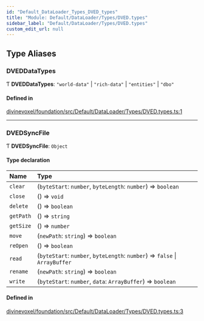 ```yaml
---
id: "Default_DataLoader_Types_DVED_types"
title: "Module: Default/DataLoader/Types/DVED.types"
sidebar_label: "Default/DataLoader/Types/DVED.types"
custom_edit_url: null
---
```


## Type Aliases

### DVEDDataTypes

Ƭ **DVEDDataTypes**: ``"world-data"`` \| ``"rich-data"`` \| ``"entities"`` \| ``"dbo"``

#### Defined in

[divinevoxel/foundation/src/Default/DataLoader/Types/DVED.types.ts:1](https://github.com/lucasdamianjohnson/DivineVoxelEngine/blob/596fa7391478620ed460dfb4856ff0a763b91c49/divinevoxel/foundation/src/Default/DataLoader/Types/DVED.types.ts#L1)

___

### DVEDSyncFile

Ƭ **DVEDSyncFile**: `Object`

#### Type declaration

| Name | Type |
| :------ | :------ |
| `clear` | (`byteStart`: `number`, `byteLength`: `number`) => `boolean` |
| `close` | () => `void` |
| `delete` | () => `boolean` |
| `getPath` | () => `string` |
| `getSize` | () => `number` |
| `move` | (`newPath`: `string`) => `boolean` |
| `reOpen` | () => `boolean` |
| `read` | (`byteStart`: `number`, `byteLength`: `number`) => ``false`` \| `ArrayBuffer` |
| `rename` | (`newPath`: `string`) => `boolean` |
| `write` | (`byteStart`: `number`, `data`: `ArrayBuffer`) => `boolean` |

#### Defined in

[divinevoxel/foundation/src/Default/DataLoader/Types/DVED.types.ts:3](https://github.com/lucasdamianjohnson/DivineVoxelEngine/blob/596fa7391478620ed460dfb4856ff0a763b91c49/divinevoxel/foundation/src/Default/DataLoader/Types/DVED.types.ts#L3)
